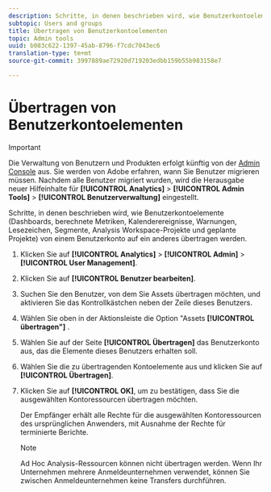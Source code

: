 ```yaml
---
description: Schritte, in denen beschrieben wird, wie Benutzerkontoelemente (Dashboards, berechnete Metriken, Kalenderereignisse, Warnungen, Lesezeichen, Segmente, Analysis Workspace-Projekte und geplante Projekte) von einem Benutzerkonto auf ein anderes übertragen werden.
subtopic: Users and groups
title: Übertragen von Benutzerkontoelementen
topic: Admin tools
uuid: b083c622-1397-45ab-8796-f7cdc7043ec6
translation-type: tm+mt
source-git-commit: 3997889ae72920d719203edbb159b55b983158e7

---
```



# Übertragen von Benutzerkontoelementen

>[!IMPORTANT]
>
>Die Verwaltung von Benutzern und Produkten erfolgt künftig von der [Admin Console](https://helpx.adobe.com/de/enterprise/using/admin-console.html) aus. Sie werden von Adobe erfahren, wann Sie Benutzer migrieren müssen. Nachdem alle Benutzer migriert wurden, wird die Herausgabe neuer Hilfeinhalte für **[!UICONTROL Analytics]** > **[!UICONTROL Admin Tools]** > **[!UICONTROL Benutzerverwaltung]** eingestellt.

Schritte, in denen beschrieben wird, wie Benutzerkontoelemente (Dashboards, berechnete Metriken, Kalenderereignisse, Warnungen, Lesezeichen, Segmente, Analysis Workspace-Projekte und geplante Projekte) von einem Benutzerkonto auf ein anderes übertragen werden.

1. Klicken Sie auf **[!UICONTROL Analytics]** > **[!UICONTROL Admin]** > **[!UICONTROL User Management]**.
1. Klicken Sie auf **[!UICONTROL Benutzer bearbeiten]**.
1. Suchen Sie den Benutzer, von dem Sie Assets übertragen möchten, und aktivieren Sie das Kontrollkästchen neben der Zeile dieses Benutzers.
1. Wählen Sie oben in der Aktionsleiste die Option &quot;Assets **[!UICONTROL übertragen&quot;]** .
1. Wählen Sie auf der Seite **[!UICONTROL Übertragen]** das Benutzerkonto aus, das die Elemente dieses Benutzers erhalten soll.
1. Wählen Sie die zu übertragenden Kontoelemente aus und klicken Sie auf **[!UICONTROL Übertragen]**.
1. Klicken Sie auf **[!UICONTROL OK]**, um zu bestätigen, dass Sie die ausgewählten Kontoressourcen übertragen möchten.

   Der Empfänger erhält alle Rechte für die ausgewählten Kontoressourcen des ursprünglichen Anwenders, mit Ausnahme der Rechte für terminierte Berichte.

   >[!NOTE]
   >
   >Ad Hoc Analysis-Ressourcen können nicht übertragen werden. Wenn Ihr Unternehmen mehrere Anmeldeunternehmen verwendet, können Sie zwischen Anmeldeunternehmen keine Transfers durchführen.


